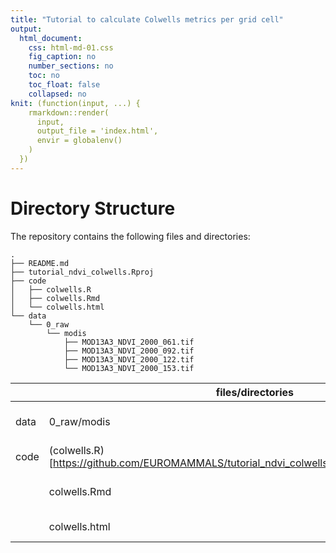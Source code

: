 ```yaml
---
title: "Tutorial to calculate Colwells metrics per grid cell"
output:
  html_document:
    css: html-md-01.css
    fig_caption: no
    number_sections: no
    toc: no
    toc_float: false
    collapsed: no
knit: (function(input, ...) {
    rmarkdown::render(
      input,
      output_file = 'index.html',
      envir = globalenv()
    )
  })
---
```


# Directory Structure 

The repository contains the following files and directories:

```
. 
├── README.md
├── tutorial_ndvi_colwells.Rproj
├── code
│   ├── colwells.R
│   ├── colwells.Rmd
│   └── colwells.html
└── data
    └── 0_raw
        └── modis
            ├── MOD13A3_NDVI_2000_061.tif
            ├── MOD13A3_NDVI_2000_092.tif
            ├── MOD13A3_NDVI_2000_122.tif
            └── MOD13A3_NDVI_2000_153.tif
```


|           |   files/directories |  description          |
|-----------|---------------------|-----------------------|
| data      |      0_raw/modis    | Modis sample dataset  |
| code      |      (colwells.R)[https://github.com/EUROMAMMALS/tutorial_ndvi_colwells/blob/main/code/colwells.R]     | R script              |            
|           |      colwells.Rmd   | R markdown version    |       
|           |      colwells.html  | html version          |






